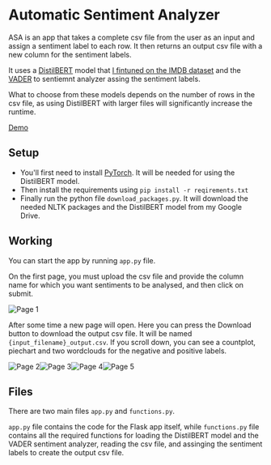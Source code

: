 
# Automatic Sentiment Analyzer

ASA is an app that takes a complete csv file from the user as an input and assign a sentiment label to each row. It then returns an output csv file with a new column for the sentiment labels.

It uses a [DistilBERT](https://arxiv.org/abs/1910.01108) model that [I fintuned on the IMDB dataset](https://github.com/hailASG/Finetuned_DistilBERT) and the [VADER](https://ojs.aaai.org/index.php/icwsm/article/view/14550)  to sentiemnt analyzer assing the sentiment labels. 

What to choose from these models depends on the number of rows in the csv file, as using DistilBERT with larger files will significantly increase the runtime.

[Demo](http://automaticanalyzer.pythonanywhere.com/)

## Setup
- You'll first need to install [PyTorch](https://pytorch.org/). It will be needed for using the DistilBERT model.
- Then install the requirements using `pip install -r reqirements.txt`
- Finally run the python file `download_packages.py`. It will download the needed NLTK packages and the DistilBERT model from my Google Drive.

## Working
You can start the app by running `app.py` file.

On the first page, you must upload the csv file and provide the column name for which you want sentiments to be analysed, and then click on submit.

![Page 1](https://github.com/hailASG/Automatic_Sentiment_Analyzer/blob/main/images/1.png)

After some time a new page will open. Here you can press the Download button to download the output csv file. It will be named `{input_filename}_output.csv`. If you scroll down, you can see a countplot, piechart and two wordclouds for the negative and positive labels.

![Page 2](https://github.com/hailASG/Automatic_Sentiment_Analyzer/blob/main/images/2.png)![Page 3](https://github.com/hailASG/Automatic_Sentiment_Analyzer/blob/main/images/3.png)![Page 4](https://github.com/hailASG/Automatic_Sentiment_Analyzer/blob/main/images/4.png)![Page 5](https://github.com/hailASG/Automatic_Sentiment_Analyzer/blob/main/images/5.png)

## Files
There are two main files `app.py` and `functions.py`. 

`app.py` file contains the code for the Flask app itself, while `functions.py` file contains all the required functions for loading the DistilBERT model and the VADER sentiment analyzer, reading the csv file, and assinging the sentiment labels to create the output csv file.

